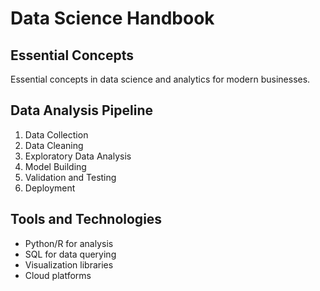 # Data Science Handbook

## Essential Concepts
Essential concepts in data science and analytics for modern businesses.

## Data Analysis Pipeline
1. Data Collection
2. Data Cleaning
3. Exploratory Data Analysis
4. Model Building
5. Validation and Testing
6. Deployment

## Tools and Technologies
- Python/R for analysis
- SQL for data querying
- Visualization libraries
- Cloud platforms